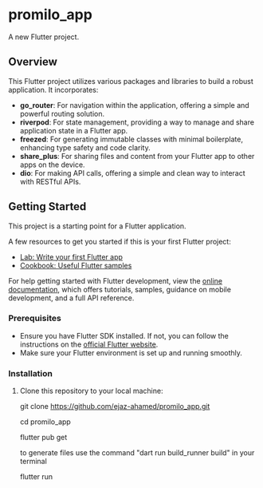 # promilo_app

A new Flutter project.

## Overview

This Flutter project utilizes various packages and libraries to build a robust application. It incorporates:

- **go_router**: For navigation within the application, offering a simple and powerful routing solution.
- **riverpod**: For state management, providing a way to manage and share application state in a Flutter app.
- **freezed**: For generating immutable classes with minimal boilerplate, enhancing type safety and code clarity.
- **share_plus**: For sharing files and content from your Flutter app to other apps on the device.
- **dio**: For making API calls, offering a simple and clean way to interact with RESTful APIs.


## Getting Started

This project is a starting point for a Flutter application.

A few resources to get you started if this is your first Flutter project:

- [Lab: Write your first Flutter app](https://docs.flutter.dev/get-started/codelab)
- [Cookbook: Useful Flutter samples](https://docs.flutter.dev/cookbook)

For help getting started with Flutter development, view the
[online documentation](https://docs.flutter.dev/), which offers tutorials,
samples, guidance on mobile development, and a full API reference.

### Prerequisites

- Ensure you have Flutter SDK installed. If not, you can follow the instructions on the [official Flutter website](https://flutter.dev/docs/get-started/install).
- Make sure your Flutter environment is set up and running smoothly.

### Installation

1. Clone this repository to your local machine:

   git clone https://github.com/ejaz-ahamed/promilo_app.git

   cd promilo_app

   flutter pub get

   to generate files use the command "dart run build_runner build" in your terminal

   flutter run
